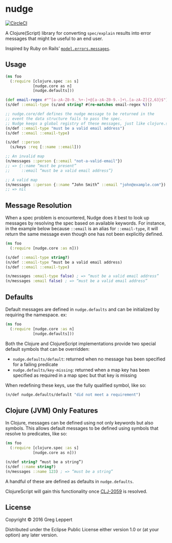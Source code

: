 # nudge

[![CircleCI](https://circleci.com/gh/leppert/nudge.svg?style=svg)](https://circleci.com/gh/leppert/nudge)

A Clojure(Script) library for converting `spec/explain` results into
error messages that might be useful to an end user.

Inspired by Ruby on Rails’ [`model.errors.messages`](http://guides.rubyonrails.org/active_record_validations.html#working-with-validation-errors-errors).

## Usage

``` clojure
(ns foo
  (:require [clojure.spec :as s]
            [nudge.core as n]
            [nudge.defaults]))

(def email-regex #"^[a-zA-Z0-9._%+-]+@[a-zA-Z0-9.-]+\.[a-zA-Z]{2,63}$")
(s/def ::email-type (s/and string? #(re-matches email-regex %)))

;; nudge.core/def defines the nudge message to be returned in the
;; event the data structure fails to pass the spec.
;; Nudge keeps a global registry of these messages, just like clojure.spec.
(n/def ::email-type "must be a valid email address")
(s/def ::email ::email-type)

(s/def ::person
  (s/keys :req [::name ::email]))

;; An invalid map
(n/messages ::person {::email "not-a-valid-email"})
;; => {::name “must be present”
;;     ::email “must be a valid email address”}

;; A valid map
(n/messages ::person {::name “John Smith” ::email "john@example.com"})
;; => nil
```

## Message Resolution

When a spec problem is encountered, Nudge does it best to look up
messages by resolving the spec based on available keywords. For
instance, in the example below because `::email` is an alias for
`::email-type`, it will return the same message even though one has
not been explicitly defined.

``` clojure
(ns foo
  (:require [nudge.core :as n]))

(s/def ::email-type string?)
(n/def ::email-type “must be a valid email address)
(s/def ::email ::email-type)

(n/messages :email-type false) ; => “must be a valid email address”
(n/messages :email false) ; => “must be a valid email address”
```

## Defaults

Default messages are defined in `nudge.defaults` and can be
initialized by requiring the namespace. ex:

``` clojure
(ns foo
  (:require [nudge.core :as n]
            [nudge.defaults]))
```

Both the Clojure and ClojureScript implementations provide two special
default symbols that can be overridden:

- `nudge.defaults/default`: returned when no message has been
specified for a failing predicate
- `nudge.defaults/key-missing`: returned when a map key has been
  specified as required in a map spec but that key is missing

When redefining these keys, use the fully qualified symbol, like
so:

``` clojure
(n/def nudge.defaults/default "did not meet a requirement")
```

## Clojure (JVM) Only Features

In Clojure, messages can be defined using not only keywords but also
symbols. This allows default messages to be defined using symbols that
resolve to predicates, like so:

``` clojure
(ns foo
  (:require [clojure.spec :as s]
            [nudge.core as n]))

(n/def string? “must be a string”)
(s/def ::name string?)
(n/messages ::name 123) ; => “must be a string”
```

A handful of these are defined as defaults in `nudge.defaults`.

ClojureScript will gain this functionality
once [CLJ-2059](http://dev.clojure.org/jira/browse/CLJ-2059) is resolved.

## License

Copyright © 2016 Greg Leppert

Distributed under the Eclipse Public License either version 1.0 or (at
your option) any later version.
